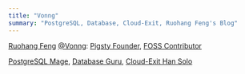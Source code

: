 ```yaml
---
title: "Vonng"
summary: "PostgreSQL, Database, Cloud-Exit, Ruohang Feng's Blog"
---
```



[Ruohang Feng](/en/about) [@Vonng](https://github.com/Vonng): [Pigsty Founder](https://pgsty.com), [FOSS Contributor](https://gitstar-ranking.com/Vonng)

[PostgreSQL Mage](/en/pg), [Database Guru](/en/db), [Cloud-Exit Han Solo](/en/cloud)
